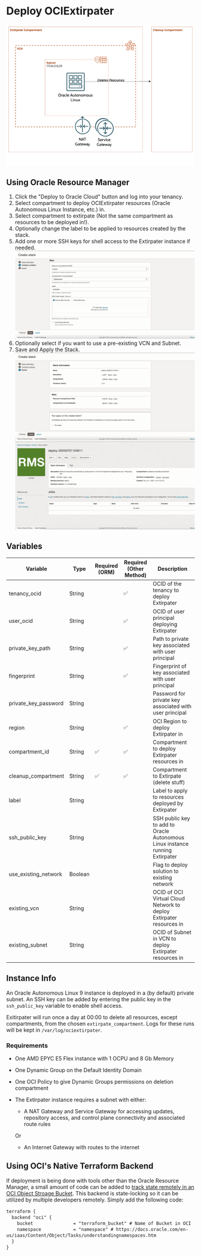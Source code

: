 # Deploy OCIExtirpater

![OCI Extirpater Architecture (Basic)](./images/extirpater.png)

## Using Oracle Resource Manager

1. Click the "Deploy to Oracle Cloud" button and log into your tenancy.
2. Select compartment to deploy OCIExtirpater resources (Oracle Autonomous Linux Instance, etc.) in.
3. Select compartment to extirpate (Not the same compartment as resources to be deployed in!).
4. Optionally change the label to be applied to resources created by the stack.
5. Add one or more SSH keys for shell access to the Extirpater instance if needed.
  ![Resource Manager Configurations](./images/orm-2.png)
6. Optionally select if you want to use a pre-existing VCN and Subnet.
7. Save and Apply the Stack.
  ![Resource Manager Stack Confirmation](./images/orm-3.png)
  ![Resource Manager Plan Apply](./images/orm-4.png)

## Variables

| Variable | Type | Required (ORM) | Required (Other Method) | Description |
| --- | --- | --- | --- | --- |
| tenancy_ocid | String |  | :white_check_mark: | OCID of the tenancy to deploy Extirpater |
| user_ocid | String |  | :white_check_mark: | OCID of user principal deploying Extirpater |
| private_key_path | String |  | :white_check_mark: | Path to private key associated with user principal |
| fingerprint | String |  | :white_check_mark: | Fingerprint of key associated with user principal |
| private_key_password | String |  |  | Password for private key associated with user principal |
| region | String |  | :white_check_mark: | OCI Region to deploy Extirpater in |
| compartment_id | String | :white_check_mark: | :white_check_mark: | Compartment to deploy Extirpater resources in |
| cleanup_compartment | String | :white_check_mark: | :white_check_mark: | Compartment to Extirpate (delete stuff) |
| label | String |  |  | Label to apply to resources deployed by Extirpater |
| ssh_public_key | String |  |  | SSH public key to add to Oracle Autonomous Linux instance running Extirpater |
| use_existing_network | Boolean |  |  | Flag to deploy solution to existing network |
| existing_vcn | String |  |  | OCID of OCI Virtual Cloud Network to deploy Extirpater resources in |
| existing_subnet | String |  |  | OCID of Subnet in VCN to deploy Extirpater resources in |

## Instance Info

An Oracle Autonomous Linux 9 instance is deployed in a (by default) private subnet. An SSH key can be added by entering the public key in the `ssh_public_key` variable to enable shell access.

Exitirpater will run once a day at 00:00 to delete all resources, except compartments, from the chosen `extirpate_compartment`. Logs for these runs will be kept in `/var/log/ociextirpater`.

### Requirements

- One AMD EPYC E5 Flex instance with 1 OCPU and 8 Gb Memory
- One Dynamic Group on the Default Identity Domain
- One OCI Policy to give Dynamic Groups permissions on deletion compartment
- The Extirpater instance requires a subnet with either:

  - A NAT Gateway and Service Gateway for accessing updates, repository access, and control plane connectivity and associated route rules

  Or

  - An Internet Gateway with routes to the internet

## Using OCI's Native Terraform Backend

If deployment is being done with tools other than the Oracle Resource Manager, a small amount of code can be added to [track state remotely in an OCI Object Stroage Bucket](https://blogs.oracle.com/cloud-infrastructure/post/terraform-oci-state-locking-backend). This backend is state-locking so it can be utilized by multiple developers remotely. Simply add the following code:

```HCL
terraform {
  backend "oci" {
    bucket               = "terraform_bucket" # Name of Bucket in OCI
    namespace            = "namespace" # https://docs.oracle.com/en-us/iaas/Content/Object/Tasks/understandingnamespaces.htm
  }
}
```
